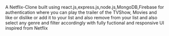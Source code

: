 A Netflix-Clone built using react.js,express.js,node.js,MongoDB,Firebase for authentication where you can play the trailer of the TVShow, Movies and like or dislike or add it to your list and also remove from your list and also select any genre and filter accordingly with fully fuctional and responsive UI inspired from Netflix

